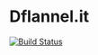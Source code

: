 # Dflannel.it

[![Build Status](https://travis-ci.org/fadingblues/dflannel.it.svg?branch=master)](https://travis-ci.org/fadingblues/dflannel.it)
